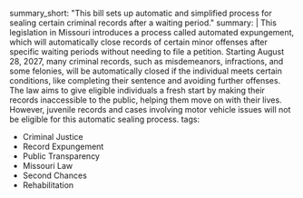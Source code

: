 summary_short: "This bill sets up automatic and simplified process for sealing certain criminal records after a waiting period."
summary: |
  This legislation in Missouri introduces a process called automated expungement, which will automatically close records of certain minor offenses after specific waiting periods without needing to file a petition. Starting August 28, 2027, many criminal records, such as misdemeanors, infractions, and some felonies, will be automatically closed if the individual meets certain conditions, like completing their sentence and avoiding further offenses. The law aims to give eligible individuals a fresh start by making their records inaccessible to the public, helping them move on with their lives. However, juvenile records and cases involving motor vehicle issues will not be eligible for this automatic sealing process.
tags:
  - Criminal Justice
  - Record Expungement
  - Public Transparency
  - Missouri Law
  - Second Chances
  - Rehabilitation
